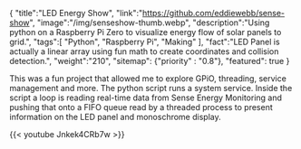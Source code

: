 {
    "title":"LED Energy Show",
    "link":"https://github.com/eddiewebb/sense-show",
    "image":"/img/senseshow-thumb.webp",
    "description":"Using python on a Raspberry Pi Zero to visualize energy flow of solar panels to grid.",
    "tags":[
          "Python",
          "Raspberry Pi",
          "Making"
        ],
    "fact":"LED Panel is actually a linear array using fun math to create coordinates and collision detection.",
    "weight":"210",
    "sitemap": {"priority" : "0.8"},
    "featured": true
}



This was a fun project that allowed me to explore GPiO, threading, service management and more.  The python script runs a system service. Inside the script a loop is reading real-time data from Sense Energy Monitoring and pushing that onto a FIFO queue read by a threaded process to present information on the LED panel and monoschrome display.

{{< youtube Jnkek4CRb7w >}}

